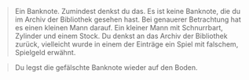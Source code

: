> Ein Banknote. Zumindest denkst du das. Es ist keine Banknote, die du im Archiv der Bibliothek gesehen hast. Bei genauerer Betrachtung hat es einen kleinen Mann darauf. Ein kleiner Mann mit Schnurrbart, Zylinder und einem Stock. Du denkst an das Archiv der Bibliothek zurück, vielleicht wurde in einem der Einträge ein Spiel mit falschem, Spielgeld erwähnt.

> Du legst die gefälschte Banknote wieder auf den Boden.
